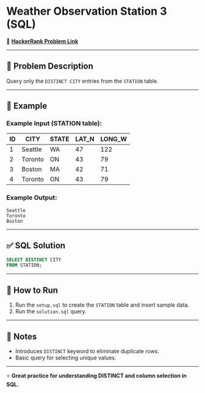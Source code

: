 # Weather Observation Station 3 (SQL)

🔗 **[HackerRank Problem Link](https://www.hackerrank.com/challenges/weather-observation-station-3/problem?isFullScreen=true)**

---

## 📖 Problem Description

Query only the `DISTINCT CITY` entries from the `STATION` table.

---

## 📝 Example

### Example Input (STATION table):

| ID   | CITY      | STATE | LAT_N | LONG_W |
|------|-----------|-------|-------|--------|
| 1    | Seattle   | WA    | 47    | 122    |
| 2    | Toronto   | ON    | 43    | 79     |
| 3    | Boston    | MA    | 42    | 71     |
| 4    | Toronto   | ON    | 43    | 79     |

### Example Output:

```text
Seattle
Toronto
Boston
```

---

## ✅ SQL Solution

```sql
SELECT DISTINCT CITY
FROM STATION;
```

---

## 🚀 How to Run

1. Run the `setup.sql` to create the `STATION` table and insert sample data.
2. Run the `solution.sql` query.

---

## 📌 Notes

- Introduces `DISTINCT` keyword to eliminate duplicate rows.
- Basic query for selecting unique values.

---

⭐ **Great practice for understanding DISTINCT and column selection in SQL.**
